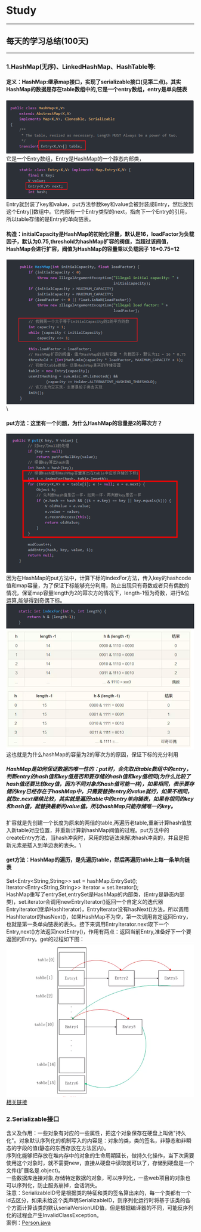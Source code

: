 # Study
-------
## 每天的学习总结(100天)
-------
### 1.HashMap(无序)、LinkedHashMap、HashTable等:
#### 定义：HashMap:继承map接口，实现了serializable接口(见第二点)。其实HashMap的数据是存在table数组中的,它是一个entry数组，entry是单向链表
![附图1](https://github.com/yaokai26/Images/blob/master/1.png)\
它是一个Entry数组，Entry是HashMap的一个静态内部类，\
![附图2](https://github.com/yaokai26/Images/blob/master/2.png)\
Entry就封装了key和value，put方法参数key和value会被封装成Entry，然后放到这个Entry[]数组中。它内部有一个Entry类型的next，指向下一个Entry的引用，所以table存储的是Entry的单向链表。
#### 构造：initialCapacity是HashMap的初始化容量，默认是16，loadFactor为负载因子，默认为0.75,threshold为hashMap扩容的阀值，当超过该阀值，HashMap会进行扩容，阀值为HashMap的容量乘以负载因子 16*0.75=12
![附图3](https://github.com/yaokai26/Images/blob/master/3.png)\
#### put方法：这里有一个问题，为什么HashMap的容量是2的幂次方？
![附图4](https://github.com/yaokai26/Images/blob/master/4.png)\
因为在HashMap的put方法中，计算下标的indexFor方法，传入key的hashcode值和map容量，为了保证下标能够充分利用，防止出现只有奇数或者只有偶数的情况，保证map容量length为2的幂次方的情况下，length-1恒为奇数，进行&位运算,能够得到奇偶下标。\
![附图5](https://github.com/yaokai26/Images/blob/master/5.png)\
![附图6](https://github.com/yaokai26/Images/blob/master/6.png)\
这也就是为什么hashMap的容量为2的幂次方的原因，保证下标的充分利用
##### HashMap是如何保证数据的唯一性的：put时，会先取出table数组中的entry，判断entry的hash值和key值是否和要存储的hash值和key值相同(为什么比较了hash值还要比较key值，因为不同对象的hash值可能一样)，如果相同，表示要存储的key已经存在于hashMap中，只需要替换entry的value就行，如果不相同，就取e.next继续比较，其实就是遍历table中的entry单向链表，如果有相同的key和hash值，就替换最新的value值。所以hashMap只能存储唯一的key。
扩容就是先创建一个长度为原来的两倍的table,再遍历老table,重新计算hash值放入新table对应位置，并重新计算新hashMap阀值的过程。put方法中的createEntry方法，当hash冲突时，采用的拉链法来解决hash冲突的，并且是把新元素是插入到单边表的表头。\
#### get方法：HashMap的遍历，是先遍历table，然后再遍历table上每一条单向链表
Set<Entry<String,String>> set = hashMap.EntrySet();\
Iterator<Entry<String,String>> iterator = set.iterator();\
HashMap重写了entrySet,entrySet是HashMap的内部类，(Entry是静态内部类)，set.iterator会调用newEntryIterator()返回一个自定义的迭代器EntryIterator(继承HashIterator)，EntryIterator没有hasNext()方法，所以调用HashIterator的hasNext()，如果HashMap不为空，第一次调用肯定返回Entry，也就是第一条单向链表的表头。接下来调用EntryIterator.next取下一个Entry,next()方法返回nextEntry()，作用有两点：返回当前Entry,准备好下一个要返回的Entry。get的过程如下图：\
![附图7](https://github.com/yaokai26/Images/blob/master/7.png)\
[相关链接](https://www.jianshu.com/p/dde9b12343c1)
### 2.Serializable接口
含义及作用：一些对象有对应的一些属性，把这个对象保存在硬盘上叫做"持久化"。对象默认序列化的机制写入的内容是：对象的类，类的签名，非静态和非瞬态的字段的值(静态的东西存放在方法区内)。\
序列化能够把存放在堆内存中的对象的生命周期延长，做持久化操作，当下次需要使用这个对象时，就不需要new，直接从硬盘中读取就可以了，存储到硬盘是一个文件(扩展名是.object)。\
一些数据库连接对象,存储特定数据的对象，可以序列化，一些web项目的对象也可以序列化，防止服务崩掉，会话消失。\
注意：SerializableID号是根据类的特征和类的签名算出来的，每一个类都有一个id去区分，如果未给这个类声明SerializableID，则序列化运行时将基于该类的各个方面计算该类的默认serialVersionUID值，但是根据编译器的不同，可能反序列化的过程会产生InvalidClassException。\
案例：[Person.java](https://www.cnblogs.com/DreamDrive/p/4005966.html)
